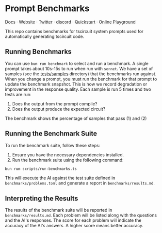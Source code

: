 # Prompt Benchmarks

[Docs](https://docs.tscircuit.com) &middot; [Website](https://tscircuit.com) &middot; [Twitter](https://x.com/tscircuit) &middot; [discord](https://tscircuit.com/community/join-redirect) &middot; [Quickstart](https://docs.tscircuit.com/quickstart) &middot; [Online Playground](https://tscircuit.com/playground)

This repo contains benchmarks for tscircuit system prompts used for
automatically generating tscircuit code.

## Running Benchmarks

You can use `bun run benchmark` to select and run a benchmark. A single prompt takes about 10s-15s to
run when run with `sonnet`. We have a set of samples (see the [tests/samples](./tests/samples) directory)
that the benchmarks run against. When you change a prompt, you must run the benchmark
for that prompt to update the benchmark snapshot. This is how we record degradation
or improvement in the response quality. Each sample is run 5 times and two tests
are run:

1. Does the output from the prompt compile?
2. Does the output produce the expected circuit?

The benchmark shows the percentage of samples that pass (1) and (2)

## Running the Benchmark Suite

To run the benchmark suite, follow these steps:

1. Ensure you have the necessary dependencies installed.
2. Run the benchmark suite using the following command:

```sh
bun run scripts/run-benchmarks.ts
```

This will execute the AI against the test suite defined in `benchmarks/problems.toml` and generate a report in `benchmarks/results.md`.

## Interpreting the Results

The results of the benchmark suite will be reported in `benchmarks/results.md`. Each problem will be listed along with the questions and the AI's responses. The score for each problem will indicate the accuracy of the AI's answers. A higher score means better accuracy.
